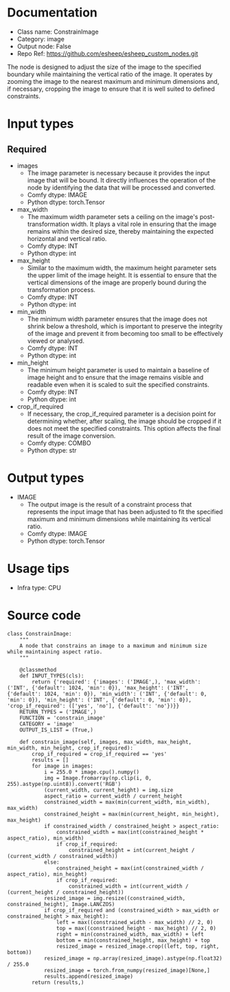 # Documentation
- Class name: ConstrainImage
- Category: image
- Output node: False
- Repo Ref: https://github.com/esheep/esheep_custom_nodes.git

The node is designed to adjust the size of the image to the specified boundary while maintaining the vertical ratio of the image. It operates by zooming the image to the nearest maximum and minimum dimensions and, if necessary, cropping the image to ensure that it is well suited to defined constraints.

# Input types
## Required
- images
    - The image parameter is necessary because it provides the input image that will be bound. It directly influences the operation of the node by identifying the data that will be processed and converted.
    - Comfy dtype: IMAGE
    - Python dtype: torch.Tensor
- max_width
    - The maximum width parameter sets a ceiling on the image's post-transformation width. It plays a vital role in ensuring that the image remains within the desired size, thereby maintaining the expected horizontal and vertical ratio.
    - Comfy dtype: INT
    - Python dtype: int
- max_height
    - Similar to the maximum width, the maximum height parameter sets the upper limit of the image height. It is essential to ensure that the vertical dimensions of the image are properly bound during the transformation process.
    - Comfy dtype: INT
    - Python dtype: int
- min_width
    - The minimum width parameter ensures that the image does not shrink below a threshold, which is important to preserve the integrity of the image and prevent it from becoming too small to be effectively viewed or analysed.
    - Comfy dtype: INT
    - Python dtype: int
- min_height
    - The minimum height parameter is used to maintain a baseline of image height and to ensure that the image remains visible and readable even when it is scaled to suit the specified constraints.
    - Comfy dtype: INT
    - Python dtype: int
- crop_if_required
    - If necessary, the crop_if_required parameter is a decision point for determining whether, after scaling, the image should be cropped if it does not meet the specified constraints. This option affects the final result of the image conversion.
    - Comfy dtype: COMBO
    - Python dtype: str

# Output types
- IMAGE
    - The output image is the result of a constraint process that represents the input image that has been adjusted to fit the specified maximum and minimum dimensions while maintaining its vertical ratio.
    - Comfy dtype: IMAGE
    - Python dtype: torch.Tensor

# Usage tips
- Infra type: CPU

# Source code
```
class ConstrainImage:
    """
    A node that constrains an image to a maximum and minimum size while maintaining aspect ratio.
    """

    @classmethod
    def INPUT_TYPES(cls):
        return {'required': {'images': ('IMAGE',), 'max_width': ('INT', {'default': 1024, 'min': 0}), 'max_height': ('INT', {'default': 1024, 'min': 0}), 'min_width': ('INT', {'default': 0, 'min': 0}), 'min_height': ('INT', {'default': 0, 'min': 0}), 'crop_if_required': (['yes', 'no'], {'default': 'no'})}}
    RETURN_TYPES = ('IMAGE',)
    FUNCTION = 'constrain_image'
    CATEGORY = 'image'
    OUTPUT_IS_LIST = (True,)

    def constrain_image(self, images, max_width, max_height, min_width, min_height, crop_if_required):
        crop_if_required = crop_if_required == 'yes'
        results = []
        for image in images:
            i = 255.0 * image.cpu().numpy()
            img = Image.fromarray(np.clip(i, 0, 255).astype(np.uint8)).convert('RGB')
            (current_width, current_height) = img.size
            aspect_ratio = current_width / current_height
            constrained_width = max(min(current_width, min_width), max_width)
            constrained_height = max(min(current_height, min_height), max_height)
            if constrained_width / constrained_height > aspect_ratio:
                constrained_width = max(int(constrained_height * aspect_ratio), min_width)
                if crop_if_required:
                    constrained_height = int(current_height / (current_width / constrained_width))
            else:
                constrained_height = max(int(constrained_width / aspect_ratio), min_height)
                if crop_if_required:
                    constrained_width = int(current_width / (current_height / constrained_height))
            resized_image = img.resize((constrained_width, constrained_height), Image.LANCZOS)
            if crop_if_required and (constrained_width > max_width or constrained_height > max_height):
                left = max((constrained_width - max_width) // 2, 0)
                top = max((constrained_height - max_height) // 2, 0)
                right = min(constrained_width, max_width) + left
                bottom = min(constrained_height, max_height) + top
                resized_image = resized_image.crop((left, top, right, bottom))
            resized_image = np.array(resized_image).astype(np.float32) / 255.0
            resized_image = torch.from_numpy(resized_image)[None,]
            results.append(resized_image)
        return (results,)
```